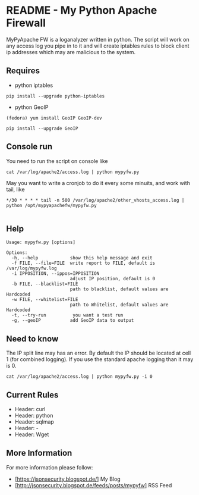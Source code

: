 README - My Python Apache Firewall
=====
MyPyApache FW is a loganalyzer written in python.
The script will work on any access log you pipe in to it and will create iptables rules to block 
client ip addresses which may are malicious to the system.

## Requires
* python iptables 
```
pip install --upgrade python-iptables
```
* python GeoIP
```
(fedora) yum install GeoIP GeoIP-dev

pip install --upgrade GeoIP
```
 
## Console run
You need to run the script on console like
```
cat /var/log/apache2/access.log | python mypyfw.py
```
May you want to write a cronjob to do it every some minuits, and work with tail, like
```
*/30 * * * * tail -n 500 /var/log/apache2/other_vhosts_access.log | python /opt/mypyapachefw/mypyfw.py


```

## Help
```
Usage: mypyfw.py [options]

Options:
  -h, --help            show this help message and exit
  -f FILE, --file=FILE  write report to FILE, default is /var/log/mypyfw.log
  -i IPPOSITION, --ippos=IPPOSITION
                        adjust IP position, default is 0
  -b FILE, --blacklist=FILE
                        path to blacklist, default values are Hardcoded
  -w FILE, --whitelist=FILE
                        path to Whitelist, default values are Hardcoded
  -t, --try-run          you want a test run
  -g, --geoIP           add GeoIP data to output

```

## Need to know
The IP split line may has an error.
By default the IP should be located at cell 1 (for combined logging). If you use the standard apache logging than it may is 0. 
```
cat /var/log/apache2/access.log | python mypyfw.py -i 0
```

## Current Rules
* Header: curl
* Header: python
* Header: sqlmap
* Header: - 
* Header: Wget

## More Information
For more information please follow:
* [https://jsonsecurity.blogspot.de/] My Blog
* [http://jsonsecurity.blogspot.de/feeds/posts/mypyfw] RSS Feed
